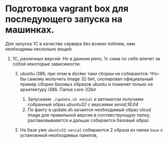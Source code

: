 Подготовка vagrant box для последующего запуска на машинках. 
===


Для запуска 1С в качестве сервера без всяких поблем, нам необходимы несколько вещей:

1.  1C, различных версий. Но в данном репо, 1с сама по себе влечет за собой некоторые зависимости:
    1. ubuntu i386, при этом в docker таки сборки не собираются. Что-бы самому молучить image 32 бит, скопировал официальный пример сборки базовыз образов ubuntu и поменял только на архитектуру i386. Папка core-32bit
        1. Запускаем ```./update.sh xenial``` и автоматом получаем собранный образ *ubuntu32* c версиями *xenial,16.04* 
        2. По факту в update.sh качается необходимый образ cloud image для правильной версии в соотвествующую папку, распаковывавется и дальше собирается базовый образ 

    2. На базе уже ```ubuntu32:xenial``` собираются 2 образа из папки ```base``` с установнкой необходимых пакетов, 